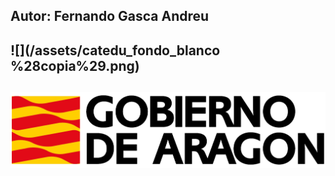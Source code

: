 ## Autor: Fernando Gasca Andreu

## ![](/assets/catedu_fondo_blanco %28copia%29.png)

## ![](/assets/logo-gobierno-de-aragon-grande.png)



